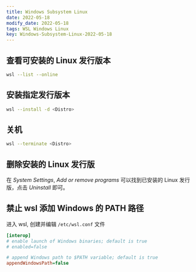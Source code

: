 ```yaml
---
title: Windows Subsystem Linux
date: 2022-05-18 
modify_date: 2022-05-18 
tags: WSL Windows Linux
key: Windows-Subsystem-Linux-2022-05-18
---
```


## 查看可安装的 Linux 发行版本

```bash
wsl --list --online
```

## 安装指定发行版本

```bash
wsl --install -d <Distro>
```

## 关机

```bash
wsl --terminate <Distro>
```

## 删除安装的 Linux 发行版

在 *System Settings*, *Add or remove programs* 可以找到已安装的 Linux 发行版，点击 *Uninstall* 即可。

## 禁止 wsl 添加 Windows 的 PATH 路径

进入 wsl, 创建并编辑 `/etc/wsl.conf` 文件

```ini
[interop]
# enable launch of Windows binaries; default is true
# enabled=false

# append Windows path to $PATH variable; default is true
appendWindowsPath=false
```
